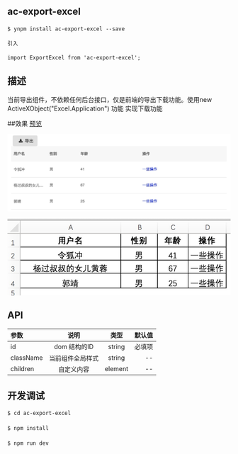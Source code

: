 ## ac-export-excel

```
$ ynpm install ac-export-excel --save

引入

import ExportExcel from 'ac-export-excel';

```
## 描述

当前导出组件，不依赖任何后台接口，仅是前端的导出下载功能。使用new ActiveXObject("Excel.Application") 功能 实现下载功能


##效果  [预览]() 
 
 ![](media/15371866256103/15371866280681.jpg)


![](media/15371866256103/15371868201223.jpg)



## API

|参数|说明|类型|默认值|
|:--|:---:|:--:|---:|
|id | dom 结构的ID |string| 必填项 |
|className |当前组件全局样式|string| -- |
|children |自定义内容 |element | -- |
       

## 开发调试

```sh
$ cd ac-export-excel

$ npm install

$ npm run dev

```

